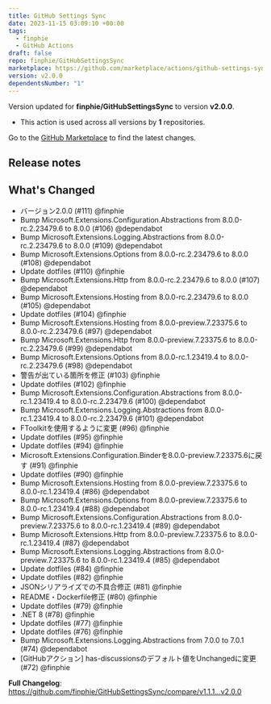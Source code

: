 ```yaml
---
title: GitHub Settings Sync
date: 2023-11-15 03:09:10 +00:00
tags:
  - finphie
  - GitHub Actions
draft: false
repo: finphie/GitHubSettingsSync
marketplace: https://github.com/marketplace/actions/github-settings-sync
version: v2.0.0
dependentsNumber: "1"
---
```



Version updated for **finphie/GitHubSettingsSync** to version **v2.0.0**.
- This action is used across all versions by **1** repositories.

Go to the [GitHub Marketplace](https://github.com/marketplace/actions/github-settings-sync) to find the latest changes.

## Release notes

## What's Changed

- バージョン2.0.0 (#111) @finphie
- Bump Microsoft.Extensions.Configuration.Abstractions from 8.0.0-rc.2.23479.6 to 8.0.0 (#106) @dependabot
- Bump Microsoft.Extensions.Logging.Abstractions from 8.0.0-rc.2.23479.6 to 8.0.0 (#109) @dependabot
- Bump Microsoft.Extensions.Options from 8.0.0-rc.2.23479.6 to 8.0.0 (#108) @dependabot
- Update dotfiles (#110) @finphie
- Bump Microsoft.Extensions.Http from 8.0.0-rc.2.23479.6 to 8.0.0 (#107) @dependabot
- Bump Microsoft.Extensions.Hosting from 8.0.0-rc.2.23479.6 to 8.0.0 (#105) @dependabot
- Update dotfiles (#104) @finphie
- Bump Microsoft.Extensions.Hosting from 8.0.0-preview.7.23375.6 to 8.0.0-rc.2.23479.6 (#97) @dependabot
- Bump Microsoft.Extensions.Http from 8.0.0-preview.7.23375.6 to 8.0.0-rc.2.23479.6 (#99) @dependabot
- Bump Microsoft.Extensions.Options from 8.0.0-rc.1.23419.4 to 8.0.0-rc.2.23479.6 (#98) @dependabot
- 警告が出ている箇所を修正 (#103) @finphie
- Update dotfiles (#102) @finphie
- Bump Microsoft.Extensions.Configuration.Abstractions from 8.0.0-rc.1.23419.4 to 8.0.0-rc.2.23479.6 (#100) @dependabot
- Bump Microsoft.Extensions.Logging.Abstractions from 8.0.0-rc.1.23419.4 to 8.0.0-rc.2.23479.6 (#101) @dependabot
- FToolkitを使用するように変更 (#96) @finphie
- Update dotfiles (#95) @finphie
- Update dotfiles (#94) @finphie
- Microsoft.Extensions.Configuration.Binderを8.0.0-preview.7.23375.6に戻す (#91) @finphie
- Update dotfiles (#90) @finphie
- Bump Microsoft.Extensions.Hosting from 8.0.0-preview.7.23375.6 to 8.0.0-rc.1.23419.4 (#86) @dependabot
- Bump Microsoft.Extensions.Options from 8.0.0-preview.7.23375.6 to 8.0.0-rc.1.23419.4 (#88) @dependabot
- Bump Microsoft.Extensions.Configuration.Abstractions from 8.0.0-preview.7.23375.6 to 8.0.0-rc.1.23419.4 (#89) @dependabot
- Bump Microsoft.Extensions.Http from 8.0.0-preview.7.23375.6 to 8.0.0-rc.1.23419.4 (#87) @dependabot
- Bump Microsoft.Extensions.Logging.Abstractions from 8.0.0-preview.7.23375.6 to 8.0.0-rc.1.23419.4 (#85) @dependabot
- Update dotfiles (#84) @finphie
- Update dotfiles (#82) @finphie
- JSONシリアライズでの不具合修正 (#81) @finphie
- README・Dockerfile修正 (#80) @finphie
- Update dotfiles (#79) @finphie
- .NET 8 (#78) @finphie
- Update dotfiles (#77) @finphie
- Update dotfiles (#76) @finphie
- Bump Microsoft.Extensions.Logging.Abstractions from 7.0.0 to 7.0.1 (#74) @dependabot
- [GitHubアクション] has-discussionsのデフォルト値をUnchangedに変更 (#72) @finphie

**Full Changelog**: https://github.com/finphie/GitHubSettingsSync/compare/v1.1.1...v2.0.0

